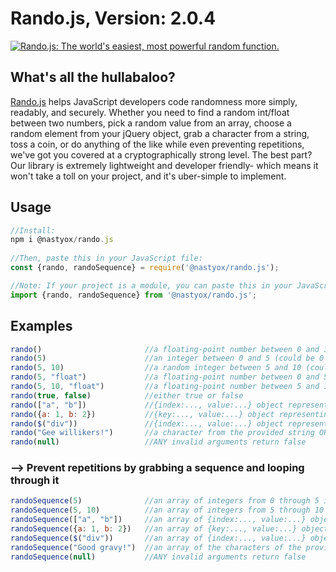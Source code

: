 # Rando.js, Version: 2.0.4
[![Rando.js: The world's easiest, most powerful random function.](https://randojs.com/images/npm-splash.png)](https://github.com/nastyox/Rando.js) 

## What's all the hullabaloo?
  
[Rando.js](https://github.com/nastyox/Rando.js) helps JavaScript developers code 
randomness more simply, readably, and securely. Whether you need to find a random 
int/float between two numbers, pick a random value from an array, choose a random element 
from your jQuery object, grab a character from a string, toss a coin, or do anything of 
the like while even preventing repetitions, we've got you covered at a cryptographically 
strong level. The best part? Our library is extremely lightweight and developer friendly- 
which means it won't take a toll on your project, and it's uber-simple to implement.
  
  
## Usage
  
```javascript
//Install:
npm i @nastyox/rando.js
    
//Then, paste this in your JavaScript file:
const {rando, randoSequence} = require('@nastyox/rando.js');

//Note: If your project is a module, you can paste this in your JavaScript file instead:
import {rando, randoSequence} from '@nastyox/rando.js';
```
  
  
## Examples
  
```javascript
rando()                       //a floating-point number between 0 and 1 (could be exactly 0, but never exactly 1)  
rando(5)                      //an integer between 0 and 5 (could be 0 or 5)  
rando(5, 10)                  //a random integer between 5 and 10 (could be 5 or 10)  
rando(5, "float")             //a floating-point number between 0 and 5 (could be exactly 0, but never exactly 5)  
rando(5, 10, "float")         //a floating-point number between 5 and 10 (could be exactly 5, but never exactly 10)  
rando(true, false)            //either true or false  
rando(["a", "b"])             //{index:..., value:...} object representing a value of the provided array OR false if array is empty  
rando({a: 1, b: 2})           //{key:..., value:...} object representing a property of the provided object OR false if object has no properties  
rando($("div"))               //{index:..., value:...} object representing a jQuery element from the provided jQuery element set OR false if the provided jQuery element set does not contain any elements.  
rando("Gee willikers!")       //a character from the provided string OR false if the string is empty. Reoccurring characters will naturally form a more likely return value  
rando(null)                   //ANY invalid arguments return false
```
  
### --> Prevent repetitions by grabbing a sequence and looping through it
  
```javascript
randoSequence(5)              //an array of integers from 0 through 5 in random order  
randoSequence(5, 10)          //an array of integers from 5 through 10 in random order  
randoSequence(["a", "b"])     //an array of {index:..., value:...} objects representing the values of the provided array in random order  
randoSequence({a: 1, b: 2})   //an array of {key:..., value:...} objects representing the properties of the provided object in random order  
randoSequence($("div"))       //an array of {index:..., value:...} objects representing all jQuery elements from the provided jQuery element set in random order.  
randoSequence("Good gravy!")  //an array of the characters of the provided string in random order  
randoSequence(null)           //ANY invalid arguments return false
```
